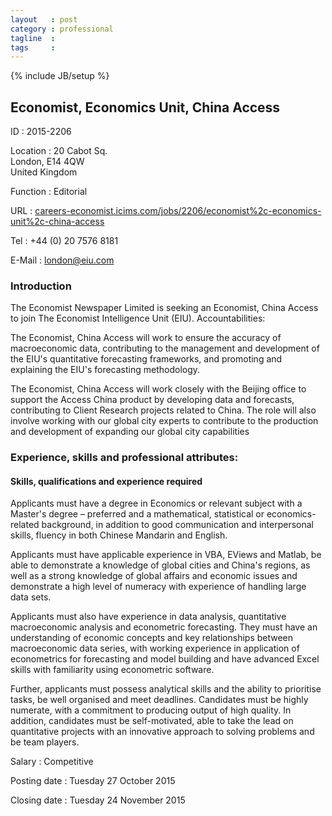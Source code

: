 ```yaml
---
layout   : post
category : professional
tagline  : 
tags     : 
---
```

{% include JB/setup %}

## Economist, Economics Unit, China Access

ID
:   2015-2206

Location 
:   20 Cabot Sq.  
    London, E14 4QW  
    United Kingdom

Function 
:   Editorial

URL
:   [careers-economist.icims.com/jobs/2206/economist%2c-economics-unit%2c-china-access](https://careers-economist.icims.com/jobs/2206/economist%2c-economics-unit%2c-china-access/job)

Tel
:   +44 (0) 20 7576 8181

E-Mail
:   london@eiu.com

### Introduction

The Economist Newspaper Limited is seeking an Economist, China Access to join The Economist Intelligence Unit (EIU).
Accountabilities:

The Economist, China Access will work to ensure the accuracy of macroeconomic data, contributing to the management and development of the EIU's quantitative forecasting frameworks, and promoting and explaining the EIU's forecasting methodology.

The Economist, China Access will work closely with the Beijing office to support the Access China product by developing data and forecasts, contributing to Client Research projects related to China.  The role will also involve working with our global city experts to contribute to the production and development of expanding our global city capabilities
 
### Experience, skills and professional attributes:

#### Skills, qualifications and experience required

Applicants must have a degree in Economics or relevant subject with a Master's degree – preferred and a mathematical, statistical or economics-related background, in addition to good communication and interpersonal skills, fluency in both Chinese Mandarin and English.

Applicants must have applicable experience in VBA, EViews and Matlab, be able to demonstrate a knowledge of global cities and China's regions, as well as a strong knowledge of global affairs and economic issues and demonstrate a high level of numeracy with experience of handling large data sets.  

Applicants must also have experience in data analysis, quantitative macroeconomic analysis and econometric forecasting.  They must have an understanding of economic concepts and key relationships between macroeconomic data series, with working experience in application of econometrics for forecasting and model building and have advanced Excel skills with familiarity using econometric software.  

Further, applicants must possess analytical skills and the ability to prioritise tasks, be well organised and meet deadlines.  Candidates must be highly numerate, with a commitment to producing output of high quality.  In addition, candidates must be self-motivated, able to take the lead on quantitative projects with an innovative approach to solving problems and be team players.

Salary
:   Competitive

Posting date
:   Tuesday 27 October 2015

Closing date
:   Tuesday 24 November 2015
